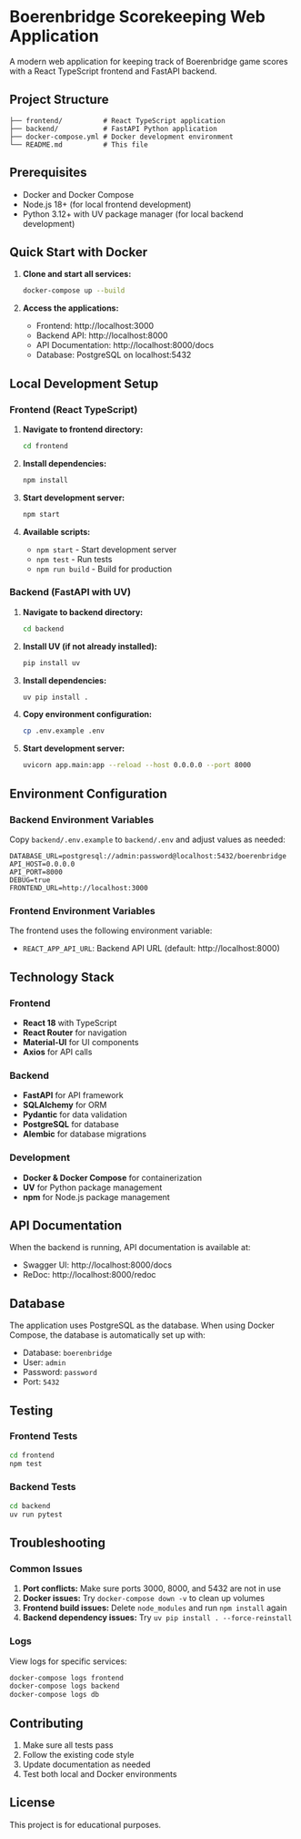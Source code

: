 # Boerenbridge Scorekeeping Web Application

A modern web application for keeping track of Boerenbridge game scores with a React TypeScript frontend and FastAPI backend.

## Project Structure

```
├── frontend/          # React TypeScript application
├── backend/           # FastAPI Python application
├── docker-compose.yml # Docker development environment
└── README.md          # This file
```

## Prerequisites

- Docker and Docker Compose
- Node.js 18+ (for local frontend development)
- Python 3.12+ with UV package manager (for local backend development)

## Quick Start with Docker

1. **Clone and start all services:**
   ```bash
   docker-compose up --build
   ```

2. **Access the applications:**
   - Frontend: http://localhost:3000
   - Backend API: http://localhost:8000
   - API Documentation: http://localhost:8000/docs
   - Database: PostgreSQL on localhost:5432

## Local Development Setup

### Frontend (React TypeScript)

1. **Navigate to frontend directory:**
   ```bash
   cd frontend
   ```

2. **Install dependencies:**
   ```bash
   npm install
   ```

3. **Start development server:**
   ```bash
   npm start
   ```

4. **Available scripts:**
   - `npm start` - Start development server
   - `npm test` - Run tests
   - `npm run build` - Build for production

### Backend (FastAPI with UV)

1. **Navigate to backend directory:**
   ```bash
   cd backend
   ```

2. **Install UV (if not already installed):**
   ```bash
   pip install uv
   ```

3. **Install dependencies:**
   ```bash
   uv pip install .
   ```

4. **Copy environment configuration:**
   ```bash
   cp .env.example .env
   ```

5. **Start development server:**
   ```bash
   uvicorn app.main:app --reload --host 0.0.0.0 --port 8000
   ```

## Environment Configuration

### Backend Environment Variables

Copy `backend/.env.example` to `backend/.env` and adjust values as needed:

```env
DATABASE_URL=postgresql://admin:password@localhost:5432/boerenbridge
API_HOST=0.0.0.0
API_PORT=8000
DEBUG=true
FRONTEND_URL=http://localhost:3000
```

### Frontend Environment Variables

The frontend uses the following environment variable:
- `REACT_APP_API_URL`: Backend API URL (default: http://localhost:8000)

## Technology Stack

### Frontend
- **React 18** with TypeScript
- **React Router** for navigation
- **Material-UI** for UI components
- **Axios** for API calls

### Backend
- **FastAPI** for API framework
- **SQLAlchemy** for ORM
- **Pydantic** for data validation
- **PostgreSQL** for database
- **Alembic** for database migrations

### Development
- **Docker & Docker Compose** for containerization
- **UV** for Python package management
- **npm** for Node.js package management

## API Documentation

When the backend is running, API documentation is available at:
- Swagger UI: http://localhost:8000/docs
- ReDoc: http://localhost:8000/redoc

## Database

The application uses PostgreSQL as the database. When using Docker Compose, the database is automatically set up with:
- Database: `boerenbridge`
- User: `admin`
- Password: `password`
- Port: `5432`

## Testing

### Frontend Tests
```bash
cd frontend
npm test
```

### Backend Tests
```bash
cd backend
uv run pytest
```

## Troubleshooting

### Common Issues

1. **Port conflicts:** Make sure ports 3000, 8000, and 5432 are not in use
2. **Docker issues:** Try `docker-compose down -v` to clean up volumes
3. **Frontend build issues:** Delete `node_modules` and run `npm install` again
4. **Backend dependency issues:** Try `uv pip install . --force-reinstall`

### Logs

View logs for specific services:
```bash
docker-compose logs frontend
docker-compose logs backend
docker-compose logs db
```

## Contributing

1. Make sure all tests pass
2. Follow the existing code style
3. Update documentation as needed
4. Test both local and Docker environments

## License

This project is for educational purposes.